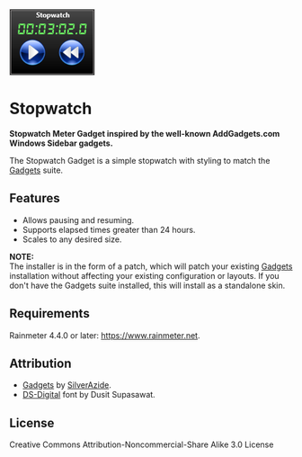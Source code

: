 ![](Images/Stopwatch.png)
# Stopwatch
**Stopwatch Meter Gadget inspired by the well-known AddGadgets.com Windows Sidebar gadgets.**

The Stopwatch Gadget is a simple stopwatch with styling to match the [Gadgets](https://github.com/SilverAzide/Gadgets) suite.

## Features
* Allows pausing and resuming.
* Supports elapsed times greater than 24 hours.
* Scales to any desired size.

**NOTE:**<br>
The installer is in the form of a patch, which will patch your existing [Gadgets](https://github.com/SilverAzide/Gadgets) installation without affecting your existing configuration or layouts. If you don't have the Gadgets suite installed, this will install as a standalone skin.

## Requirements
Rainmeter 4.4.0 or later: <https://www.rainmeter.net>.<br>

## Attribution
* [Gadgets](https://github.com/SilverAzide/Gadgets) by [SilverAzide](https://github.com/SilverAzide).
* [DS-Digital](https://www.dafont.com/ds-digital.font) font by Dusit Supasawat.

## License
Creative Commons Attribution-Noncommercial-Share Alike 3.0 License
